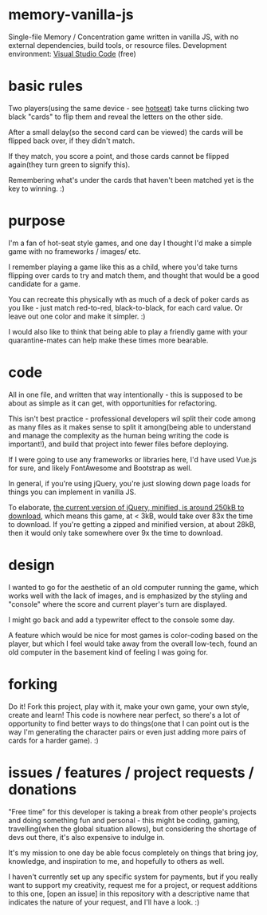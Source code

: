 # memory-vanilla-js
Single-file Memory / Concentration game written in vanilla JS, with no external dependencies, build tools, or resource files.
Development environment: [Visual Studio Code](https://code.visualstudio.com/) (free)

# basic rules
Two players(using the same device - see [hotseat](https://en.wikipedia.org/wiki/Hotseat_(multiplayer_mode))) take turns clicking two black "cards" to flip them and reveal the letters on the other side.

After a small delay(so the second card can be viewed) the cards will be flipped back over, if they didn't match.

If they match, you score a point, and those cards cannot be flipped again(they turn green to signify this).

Remembering what's under the cards that haven't been matched yet is the key to winning. :)


# purpose
I'm a fan of hot-seat style games, and one day I thought I'd make a simple game with no frameworks / images/ etc.

I remember playing a game like this as a child, where you'd take turns flipping over cards to try and match them, and thought that would be a good candidate for a game. 

You can recreate this physically wth as much of a deck of poker cards as you like - just match red-to-red, black-to-black, for each card value. Or leave out one color and make it simpler. :)

I would also like to think that being able to play a friendly game with your quarantine-mates can help make these times more bearable.


# code
All in one file, and written that way intentionally - this is supposed to be about as simple as it can get, with opportunities for refactoring. 

This isn't best practice - professional developers wil split their code among as many files as it makes sense to split it among(being able to understand and manage the complexity as the human being writing the code is important!), and build that project into fewer files before deploying.

If I were going to use any frameworks or libraries here, I'd have used Vue.js for sure, and likely FontAwesome and Bootstrap as well. 

In general, if you're using jQuery, you're just slowing down page loads for things you can implement in vanilla JS.

To elaborate, [the current version of jQuery, minified, is around 250kB to download](https://mathiasbynens.be/demo/jquery-size), which means this game, at < 3kB, would take over 83x the time to download. If you're getting a zipped and minified version, at about 28kB, then it would only take somewhere over 9x the time to download.


# design
I wanted to go for the aesthetic of an old computer running the game, which works well with the lack of images, and is emphasized by the styling and "console" where the score and current player's turn are displayed.

I might go back and add a typewriter effect to the console some day.

A feature which would be nice for most games is color-coding based on the player, but which I feel would take away from the overall low-tech, found an old computer in the basement kind of feeling I was going for.

# forking
Do it! Fork this project, play with it, make your own game, your own style, create and learn! 
This code is nowhere near perfect, so there's a lot of opportunity to find better ways to do things(one that I can point out is the way I'm generating the character pairs or even just adding more pairs of cards for a harder game). :)

# issues / features / project requests / donations
"Free time" for this developer is taking a break from other people's projects and doing something fun and personal - this might be coding, gaming, travelling(when the global situation allows), but considering the shortage of devs out there, it's also expensive to indulge in. 

It's my mission to one day be able focus completely on things that bring joy, knowledge, and inspiration to me, and hopefully to others as well.

I haven't currently set up any specific system for payments, but if you really want to support my creativity, request me for a project, or request additions to this one, [open an issue] in this repository with a descriptive name that indicates the nature of your request, and I'll have a look. :)


